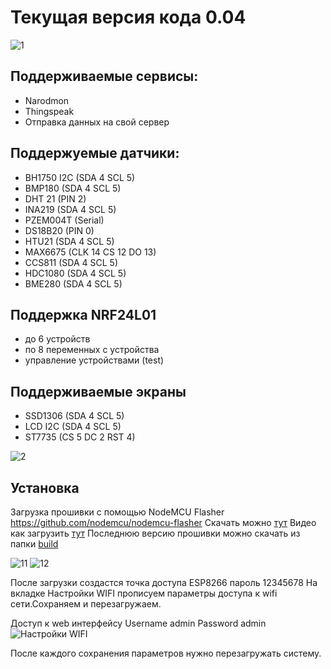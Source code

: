 
# Текущая версия кода 0.04
![1](https://raw.githubusercontent.com/yuri-afanasiev/esp8266-sensor/master/doc/foto/2.png)

## Поддерживаемые сервисы: 
- Narodmon 
- Thingspeak 
- Отправка данных на свой сервер 

## Поддержуемые датчики: 
- BH1750 I2C (SDA 4 SCL 5) 
- BMP180     (SDA 4 SCL 5) 
- DHT 21     (PIN 2)
- INA219     (SDA 4 SCL 5) 
- PZEM004T   (Serial)
- DS18B20    (PIN 0)
- HTU21      (SDA 4 SCL 5) 
- MAX6675    (CLK 14 CS 12 DO 13)
- CCS811     (SDA 4 SCL 5) 
- HDC1080    (SDA 4 SCL 5) 
- BME280     (SDA 4 SCL 5) 

## Поддержка NRF24L01 
- до 6 устройств 
- по 8 переменных с устройства 
- управление устройствами (test) 

## Поддерживаемые экраны
- SSD1306 (SDA 4 SCL 5)  
- LCD I2C (SDA 4 SCL 5) 
- ST7735  (CS 5 DC 2 RST 4)

![2](https://raw.githubusercontent.com/yuri-afanasiev/esp8266-sensor/master/doc/foto/1.png)
## Установка
Загрузка прошивки с помощью NodeMCU Flasher  https://github.com/nodemcu/nodemcu-flasher
Скачать можно [тут](https://github.com/nodemcu/nodemcu-flasher/blob/master/Win32/Release/ESP8266Flasher.exe)
Видео как загрузить [тут](https://www.youtube.com/watch?v=BzPQeN5GVMM)
Последнюю версию прошивки можно скачать из папки [build](https://github.com/yuri-afanasiev/esp8266-sensor/tree/master/build)

 
 
 ![11](https://raw.githubusercontent.com/yuri-afanasiev/esp8266-sensor/master/doc/foto/11.png)
 ![12](https://raw.githubusercontent.com/yuri-afanasiev/esp8266-sensor/master/doc/foto/12.png)
 
После загрузки создастся точка доступа ESP8266 пароль 12345678 
На вкладке Настройки WIFI прописуем параметры доступа к wifi сети.Сохраняем и перезагружаем.

Доступ к web интерфейсу 
Username admin 
Password admin
![Настройки WIFI](https://raw.githubusercontent.com/yuri-afanasiev/esp8266-sensor/master/doc/foto/4.png)

После каждого сохранения параметров нужно перезагружать систему.
 
